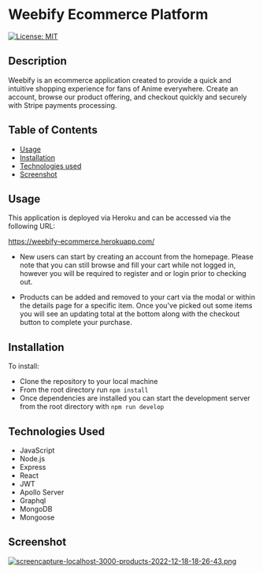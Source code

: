 # Weebify Ecommerce Platform

[![License: MIT](https://img.shields.io/badge/License-MIT-yellow.svg)](https://opensource.org/licenses/MIT)

## Description

Weebify is an ecommerce application created to provide a quick and intuitive shopping experience for fans of Anime everywhere. Create an account, browse our product offering, and checkout quickly and securely with Stripe payments processing.

## Table of Contents

- [Usage](#usage)
- [Installation](#installation)
- [Technologies used](#technologies-used)
- [Screenshot](#screenshot)

## Usage

This application is deployed via Heroku and can be accessed via the following URL:

https://weebify-ecommerce.herokuapp.com/

- New users can start by creating an account from the homepage. Please note that you can still browse and fill your cart while not logged in, however you will be required to register and or login prior to checking out.

- Products can be added and removed to your cart via the modal or within the details page for a specific item. Once you've picked out some items you will see an updating total at the bottom along with the checkout button to complete your purchase.

## Installation

To install:

- Clone the repository to your local machine
- From the root directory run `npm install`
- Once dependencies are installed you can start the development server from the root directory with `npm run develop`

## Technologies Used

- JavaScript
- Node.js
- Express
- React
- JWT
- Apollo Server
- Graphql
- MongoDB
- Mongoose

## Screenshot

[![screencapture-localhost-3000-products-2022-12-18-18-26-43.png](https://i.postimg.cc/pLYjGYQ0/screencapture-localhost-3000-products-2022-12-18-18-26-43.png)](https://postimg.cc/DS0mmGMs)
